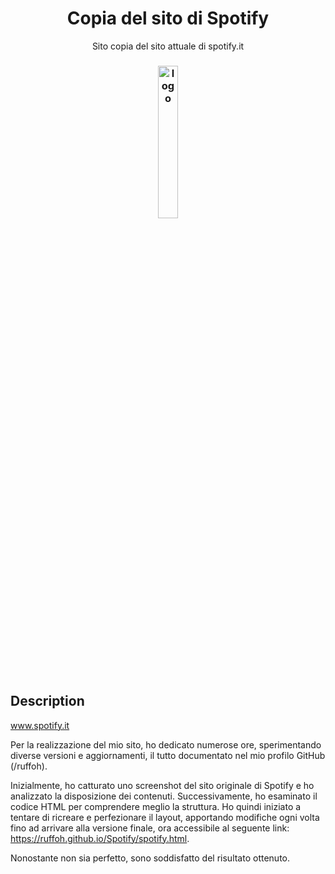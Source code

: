 
<h1 align="center">Copia del sito di Spotify</h1>
<p align="center"> Sito copia del sito attuale di spotify.it</p>
<h3 align="center"><img width="25%" src="[https://onoranze.stecca.dev/logo/png/logo-no-background.png](https://as1.ftcdn.net/v2/jpg/03/69/91/02/1000_F_369910298_OL44yB9xQ4bfg9g00BO5tP5CBZraZG9o.jpg)" alt="logo" ></h3>


## Description
www.spotify.it

Per la realizzazione del mio sito, ho dedicato numerose ore, sperimentando diverse versioni e aggiornamenti, il tutto documentato nel mio profilo GitHub (/ruffoh).

Inizialmente, ho catturato uno screenshot del sito originale di Spotify e ho analizzato la disposizione dei contenuti. Successivamente, ho esaminato il codice HTML per comprendere meglio la struttura. Ho quindi iniziato a tentare di ricreare e perfezionare il layout, apportando modifiche ogni volta fino ad arrivare alla versione finale, ora accessibile al seguente link: https://ruffoh.github.io/Spotify/spotify.html.

Nonostante non sia perfetto, sono soddisfatto del risultato ottenuto.

